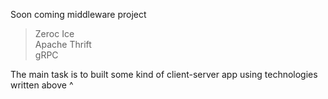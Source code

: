 Soon coming middleware project
 > Zeroc Ice\
 > Apache Thrift\
 > gRPC

The main task is to built some kind of client-server app using technologies
written above ^
